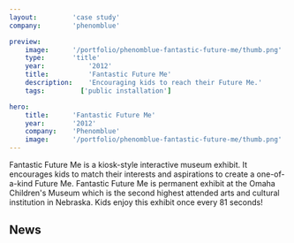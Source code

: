 ```yaml
---
layout:         'case study'
company:        'phenomblue'

preview:
    image:      '/portfolio/phenomblue-fantastic-future-me/thumb.png'
    type:       'title'
    year:           '2012'
    title:          'Fantastic Future Me'
    description:    'Encouraging kids to reach their Future Me.'
    tags:         ['public installation']

hero:
    title:      'Fantastic Future Me'
    year:       '2012'
    company:    'Phenomblue'
    image:      '/portfolio/phenomblue-fantastic-future-me/thumb.png'
---
```


<script setup>
    import YouTubeVideo from '../../components/YouTubeVideo.vue'
    import NewsList from '../../components/NewsList.vue'
    import _ from 'lodash'
    import { data as pressData } from '../../press/press.data'

    const press = _.filter(pressData, ['project', 'PhenomblueDinoDig'])
</script>

Fantastic Future Me is a kiosk-style interactive museum exhibit. It encourages kids to match their interests and aspirations to create a one-of-a-kind Future Me. Fantastic Future Me is permanent exhibit at the Omaha Children's Museum which is the second highest attended arts and cultural institution in Nebraska. Kids enjoy this exhibit once every 81 seconds!

<YouTubeVideo src="https://www.youtube.com/embed/SuEXRBP5ihY"></YouTubeVideo>

## News
<NewsList :data="press"></NewsList>